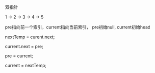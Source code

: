 双指针

1 -> 2 -> 3 -> 4 -> 5

pre指向前一个索引，current指向当前索引， pre初始null, current初始head

nextTemp = curent.next;

current.next = pre;

pre = current;

current = nextTemp;

